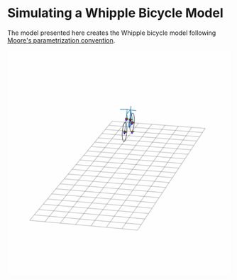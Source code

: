 # Simulating a Whipple Bicycle Model
The model presented here creates the Whipple bicycle model following
[Moore's parametrization convention].

![](./animation.gif)

[Moore's parametrization convention]: http://moorepants.github.io/dissertation/eom.html
